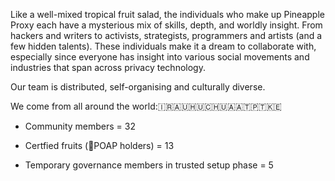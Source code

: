 Like a well-mixed tropical fruit salad, the individuals who make up Pineapple Proxy each have a mysterious mix of skills, depth, and worldly insight.
From hackers and writers to activists, strategists, programmers and artists (and a few hidden talents).
These individuals make it a dream to collaborate with, especially since everyone has insight into various social movements and industries that span across privacy technology.


Our team is distributed, self-organising and culturally diverse.

We come from all around the world:🇮🇷🇦🇺🇭🇺🇨🇭🇺🇦🇦🇹🇵🇹🇰🇪


* Community members = 32

* Certfied fruits (🍍POAP holders) = 13

* Temporary governance members in trusted setup phase = 5

